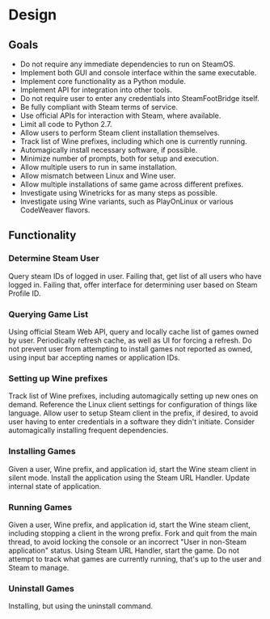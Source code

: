 # Design

## Goals

* Do not require any immediate dependencies to run on SteamOS.
* Implement both GUI and console interface within the same executable.
* Implement core functionality as a Python module.
* Implement API for integration into other tools.
* Do not require user to enter any credentials into SteamFootBridge
  itself.
* Be fully compliant with Steam terms of service.
* Use official APIs for interaction with Steam, where available.
* Limit all code to Python 2.7.
* Allow users to perform Steam client installation themselves.
* Track list of Wine prefixes, including which one is currently running.
* Automagically install necessary software, if possible.
* Minimize number of prompts, both for setup and execution.
* Allow multiple users to run in same installation.
* Allow mismatch between Linux and Wine user.
* Allow multiple installations of same game across different prefixes.
* Investigate using Winetricks for as many steps as possible.
* Investigate using Wine variants, such as PlayOnLinux or various
  CodeWeaver flavors.

## Functionality

### Determine Steam User

Query steam IDs of logged in user.  Failing that, get list of all users
who have logged in.  Failing that, offer interface for determining user
based on Steam Profile ID.

### Querying Game List

Using official Steam Web API, query and locally cache list of games
owned by user.  Periodically refresh cache, as well as UI for forcing
a refresh.  Do not prevent user from attempting to install games not
reported as owned, using input bar accepting names or application IDs.

### Setting up Wine prefixes

Track list of Wine prefixes, including automagically setting up new ones
on demand.  Reference the Linux client settings for configuration of
things like language.  Allow user to setup Steam client in the prefix,
if desired, to avoid user having to enter credentials in a software they
didn't initiate.  Consider automagically installing frequent dependencies.

### Installing Games

Given a user, Wine prefix, and application id, start the Wine steam client
in silent mode. Install the application using the Steam URL Handler.
Update internal state of application.

### Running Games

Given a user, Wine prefix, and application id, start the Wine steam
client, including stopping a client in the wrong prefix.  Fork and
quit from the main thread, to avoid locking the console or an incorrect
"User in non-Steam application" status.  Using Steam URL Handler, start
the game.  Do not attempt to track what games are currently running,
that's up to the user and Steam to manage.

### Uninstall Games

Installing, but using the uninstall command.
